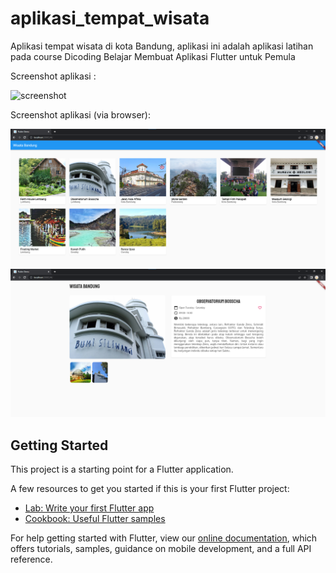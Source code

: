# aplikasi_tempat_wisata

Aplikasi tempat wisata di kota Bandung, aplikasi ini adalah aplikasi latihan pada course Dicoding Belajar Membuat Aplikasi Flutter untuk Pemula

Screenshot aplikasi :

![screenshot](screenshot/screenshot.gif)

Screenshot aplikasi (via browser):

![screenshot](screenshot/browser1.png)
![screenshot](screenshot/browser2.png)

## Getting Started

This project is a starting point for a Flutter application.

A few resources to get you started if this is your first Flutter project:

- [Lab: Write your first Flutter app](https://flutter.dev/docs/get-started/codelab)
- [Cookbook: Useful Flutter samples](https://flutter.dev/docs/cookbook)

For help getting started with Flutter, view our
[online documentation](https://flutter.dev/docs), which offers tutorials,
samples, guidance on mobile development, and a full API reference.
